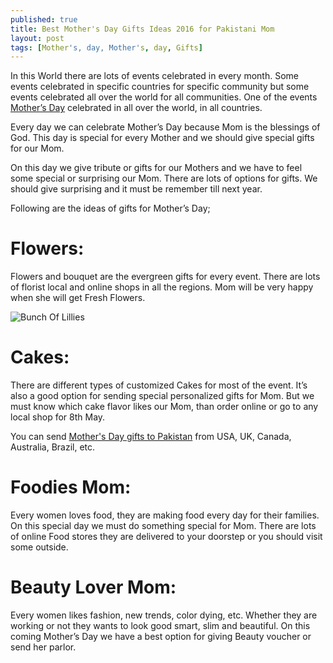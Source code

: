 ```yaml
---
published: true
title: Best Mother's Day Gifts Ideas 2016 for Pakistani Mom
layout: post
tags: [Mother's, day, Mother's, day, Gifts]
---
```

In this World there are lots of events celebrated in every month. Some events celebrated in specific countries for specific community but some events celebrated all over the world for all communities. One of the events <a href="https://www.youtube.com/watch?v=2BPr217zLps">Mother’s Day</a> celebrated in all over the world, in all countries.

Every day we can celebrate Mother’s Day because Mom is the blessings of God. This day is special for every Mother and we should give special gifts for our Mom.

On this day we give tribute or gifts for our Mothers and we have to feel some special or surprising our Mom. There are lots of options for gifts. We should give surprising and it must be remember till next year.

Following are the ideas of gifts for Mother’s Day;

<h1>Flowers:</h1>

Flowers and bouquet are the evergreen gifts for every event. There are lots of florist local and online shops in all the regions. Mom will be very happy when she will get Fresh Flowers.

<img src="http://sentimentsexpress.com/flowers/bunch-of-lilies.html" alt="Bunch Of Lillies"> 

<h1>Cakes:</h1>

There are different types of customized Cakes for most of the event. It’s also a good option for sending special personalized gifts for Mom. But we must know which cake flavor likes our Mom, than order online or go to any local shop for 8th May.

You can send <a href="http://sentimentsexpress.com/more-stuff/mothers-day.html">Mother's Day gifts to Pakistan</a> from USA, UK, Canada, Australia, Brazil, etc.

<h1>Foodies Mom:</h1>

Every women loves food, they are making food every day for their families. On this special day we must do something special for Mom. There are lots of online Food stores they are delivered to your doorstep or you should visit some outside.

<h1>Beauty Lover Mom:</h1>

Every women likes fashion, new trends, color dying, etc. Whether they are working or not they wants to look good smart, slim and beautiful. On this coming Mother’s Day we have a best option for giving Beauty voucher or send her parlor.